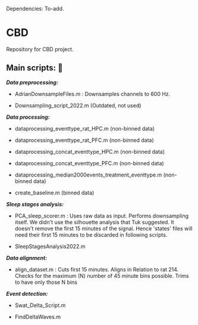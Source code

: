 Dependencies: To-add. 


# CBD
Repository for CBD project. 

## Main scripts: :file_folder: 

_**Data preprocessing:**_ 
  * AdrianDownsampleFiles.m : Downsamples channels to 600 Hz.

  * Downsampling_script_2022.m (Outdated, not used)

_**Data processing:**_ 

 * dataprocessing_eventtype_rat_HPC.m (non-binned data)
 
 * dataprocessing_eventtype_rat_PFC.m (non-binned data)
 
 * dataprocessing_concat_eventtype_HPC.m (non-binned data)
 
 * dataprocessing_concat_eventtype_PFC.m (non-binned data)
 
 * dataprocessing_median2000events_treatment_eventtype.m (non-binned data)
 
 * create_baseline.m (binned data)


_**Sleep stages analysis:**_ 
  
  * PCA_sleep_scorer.m : Uses raw data as input. Performs downsampling itself. We didn't use the silhouette analysis that Tuk suggested. It doesn't remove the first 15 minutes of the signal. Hence 'states' files will need their first 15 minutes to be discarded in following scripts. 
  
  * SleepStagesAnalysis2022.m

_**Data alignment:**_ 
* align_dataset.m : Cuts first 15 minutes. Aligns in Relation to rat 214. Checks for the maximum (N) number of 45 minute bins possible. Trims to have only those N bins
 
_**Event detection:**_ 
  
  * Swat_Delta_Script.m 

  * FindDeltaWaves.m
